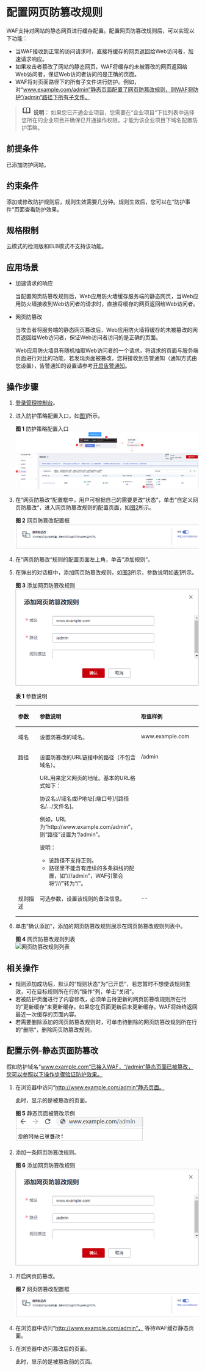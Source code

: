 # 配置网页防篡改规则<a name="waf_01_0014"></a>

WAF支持对网站的静态网页进行缓存配置。配置网页防篡改规则后，可以实现以下功能：

-   当WAF接收到正常的访问请求时，直接将缓存的网页返回给Web访问者，加速请求响应。
-   如果攻击者篡改了网站的静态网页，WAF将缓存的未被篡改的网页返回给Web访问者，保证Web访问者访问的是正确的页面。
-   WAF将对页面路径下的所有子文件进行防护。例如，对“www.example.com/admin“静态页面配置了网页防篡改规则，则WAF将防护“/admin“路径下所有子文件。

>![](public_sys-resources/icon-note.gif) **说明：** 
>如果您已开通企业项目，您需要在“企业项目“下拉列表中选择您所在的企业项目并确保已开通操作权限，才能为该企业项目下域名配置防护策略。

## 前提条件<a name="section5903171661012"></a>

已添加防护网站。

## 约束条件<a name="section1249665865917"></a>

添加或修改防护规则后，规则生效需要几分钟。规则生效后，您可以在“防护事件“页面查看防护效果。

## 规格限制<a name="section1268362217284"></a>

云模式的检测版和ELB模式不支持该功能。

## 应用场景<a name="section721617554376"></a>

-   加速请求的响应

    当配置网页防篡改规则后，Web应用防火墙缓存服务端的静态网页，当Web应用防火墙接收到Web访问者的请求时，直接将缓存的网页返回给Web访问者。

-   网页防篡改

    当攻击者将服务端的静态网页篡改后，Web应用防火墙将缓存的未被篡改的网页返回给Web访问者，保证Web访问者访问的是正确的页面。

    Web应用防火墙具有随机抽取Web访问者的一个请求，将请求的页面与服务端页面进行对比的功能，若发现页面被篡改，您将接收到告警通知（通知方式由您设置），告警通知的设置请参考[开启告警通知](开启告警通知.md)。


## 操作步骤<a name="section613293693121"></a>

1.  [登录管理控制台](https://console.huaweicloud.com/?locale=zh-cn)。
2.  进入防护策略配置入口，如[图1](#waf_01_0008_fig089771664710)所示。

    **图 1**  防护策略配置入口<a name="waf_01_0008_fig089771664710"></a>  
    ![](figures/防护策略配置入口.png "防护策略配置入口")

3.  在“网页防篡改“配置框中，用户可根据自己的需要更改“状态“，单击“自定义网页防篡改“，进入网页防篡改规则的配置页面，如[图2](#fig795612134311)所示。

    **图 2**  网页防篡改配置框<a name="fig795612134311"></a>  
    ![](figures/网页防篡改配置框.png "网页防篡改配置框")

4.  在“网页防篡改“规则的配置页面左上角，单击“添加规则“。
5.  在弹出的对话框中，添加网页防篡改规则，如[图3](#fig13729129125420)所示，参数说明如[表1](#table2046816299203)所示。

    **图 3**  添加网页防篡改规则<a name="fig13729129125420"></a>  
    ![](figures/添加网页防篡改规则.png "添加网页防篡改规则")

    **表 1**  参数说明

    <a name="table2046816299203"></a>
    <table><thead align="left"><tr id="row546914299207"><th class="cellrowborder" valign="top" width="23.03%" id="mcps1.2.4.1.1"><p id="p2046911299201"><a name="p2046911299201"></a><a name="p2046911299201"></a>参数</p>
    </th>
    <th class="cellrowborder" valign="top" width="37.12%" id="mcps1.2.4.1.2"><p id="p1646915299201"><a name="p1646915299201"></a><a name="p1646915299201"></a>参数说明</p>
    </th>
    <th class="cellrowborder" valign="top" width="39.85%" id="mcps1.2.4.1.3"><p id="p18470929192015"><a name="p18470929192015"></a><a name="p18470929192015"></a>取值样例</p>
    </th>
    </tr>
    </thead>
    <tbody><tr id="row13866404146"><td class="cellrowborder" valign="top" width="23.03%" headers="mcps1.2.4.1.1 "><p id="p15386184091420"><a name="p15386184091420"></a><a name="p15386184091420"></a>域名</p>
    </td>
    <td class="cellrowborder" valign="top" width="37.12%" headers="mcps1.2.4.1.2 "><p id="p772611281566"><a name="p772611281566"></a><a name="p772611281566"></a>设置防篡改的域名。</p>
    </td>
    <td class="cellrowborder" valign="top" width="39.85%" headers="mcps1.2.4.1.3 "><p id="p113861340181412"><a name="p113861340181412"></a><a name="p113861340181412"></a>www.example.com</p>
    </td>
    </tr>
    <tr id="row1247062911209"><td class="cellrowborder" valign="top" width="23.03%" headers="mcps1.2.4.1.1 "><p id="p4470122917203"><a name="p4470122917203"></a><a name="p4470122917203"></a>路径</p>
    </td>
    <td class="cellrowborder" valign="top" width="37.12%" headers="mcps1.2.4.1.2 "><p id="p54707298202"><a name="p54707298202"></a><a name="p54707298202"></a>设置防篡改的URL链接中的路径（不包含域名）。</p>
    <p id="p194141946144819"><a name="p194141946144819"></a><a name="p194141946144819"></a>URL用来定义网页的地址。基本的URL格式如下：</p>
    <p id="p7605185014817"><a name="p7605185014817"></a><a name="p7605185014817"></a>协议名://域名或IP地址[:端口号]/[路径名/…/文件名]。</p>
    <p id="p16260104718511"><a name="p16260104718511"></a><a name="p16260104718511"></a>例如，URL为<span class="filepath" id="filepath1526119477519"><a name="filepath1526119477519"></a><a name="filepath1526119477519"></a>“http://www.example.com/admin”</span>，则<span class="parmname" id="parmname826124717512"><a name="parmname826124717512"></a><a name="parmname826124717512"></a>“路径”</span>设置为<span class="parmvalue" id="parmvalue4261104745118"><a name="parmvalue4261104745118"></a><a name="parmvalue4261104745118"></a>“/admin”</span>。</p>
    <div class="note" id="note62479477297"><a name="note62479477297"></a><a name="note62479477297"></a><span class="notetitle"> 说明： </span><div class="notebody"><a name="ul20707155819344"></a><a name="ul20707155819344"></a><ul id="ul20707155819344"><li>该路径不支持正则。</li><li>路径里不能含有连续的多条斜线的配置，如<span class="parmvalue" id="parmvalue15660135573716"><a name="parmvalue15660135573716"></a><a name="parmvalue15660135573716"></a>“///admin”</span>，WAF引擎会将<span class="parmvalue" id="parmvalue3913154823813"><a name="parmvalue3913154823813"></a><a name="parmvalue3913154823813"></a>“///”</span>转为<span class="parmvalue" id="parmvalue147935113816"><a name="parmvalue147935113816"></a><a name="parmvalue147935113816"></a>“/”</span>。</li></ul>
    </div></div>
    </td>
    <td class="cellrowborder" valign="top" width="39.85%" headers="mcps1.2.4.1.3 "><p id="p1345741151911"><a name="p1345741151911"></a><a name="p1345741151911"></a>/admin</p>
    </td>
    </tr>
    <tr id="row54371936124517"><td class="cellrowborder" valign="top" width="23.03%" headers="mcps1.2.4.1.1 "><p id="p14437193654511"><a name="p14437193654511"></a><a name="p14437193654511"></a>规则描述</p>
    </td>
    <td class="cellrowborder" valign="top" width="37.12%" headers="mcps1.2.4.1.2 "><p id="p343853654512"><a name="p343853654512"></a><a name="p343853654512"></a>可选参数，设置该规则的备注信息。</p>
    </td>
    <td class="cellrowborder" valign="top" width="39.85%" headers="mcps1.2.4.1.3 "><p id="p1438193610452"><a name="p1438193610452"></a><a name="p1438193610452"></a>--</p>
    </td>
    </tr>
    </tbody>
    </table>

6.  单击“确认添加“，添加的网页防篡改规则展示在网页防篡改规则列表中。

    **图 4**  网页防篡改规则列表<a name="fig173401898164"></a>  
    ![](figures/网页防篡改规则列表.png "网页防篡改规则列表")


## 相关操作<a name="section143041545548"></a>

-   规则添加成功后，默认的“规则状态“为“已开启“，若您暂时不想使该规则生效，可在目标规则所在行的“操作“列，单击“关闭“。
-   若被防护页面进行了内容修改，必须单击待更新的网页防篡改规则所在行的“更新缓存“来更新缓存，如果您在页面更新后未更新缓存，WAF将始终返回最近一次缓存的页面内容。
-   若需要删除添加的网页防篡改规则时，可单击待删除的网页防篡改规则所在行的“删除“，删除网页防篡改规则。

## 配置示例-静态页面防篡改<a name="section1069164012710"></a>

假如防护域名“www.example.com“已接入WAF，“/admin“静态页面已被篡改，您可以参照以下操作步骤验证防护效果。

1.  在浏览器中访问“http://www.example.com/admin“静态页面。

    此时，显示的是被篡改的页面。

    **图 5**  静态页面被篡改示例<a name="fig1979316362317"></a>  
    ![](figures/静态页面被篡改示例.png "静态页面被篡改示例")

2.  添加一条网页防篡改规则。

    **图 6**  添加网页防篡改规则<a name="fig6861311122610"></a>  
    ![](figures/添加网页防篡改规则.png "添加网页防篡改规则")

3.  开启网页防篡改。

    **图 7**  网页防篡改配置框<a name="fig573761514274"></a>  
    ![](figures/网页防篡改配置框.png "网页防篡改配置框")

4.  在浏览器中访问“http://www.example.com/admin“， 等待WAF缓存静态页面。
5.  在浏览器中访问篡改后的页面。

    此时，显示的是被篡改前的页面。


